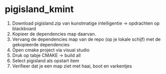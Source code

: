# pigisland_kmint
1. Download pigisland.zip van kunstmatige intelligentie -> opdrachten op blackboard
2. Kopieer de dependencies map daarvan.
3. Vervang de dependencies map van de repo (op je lokale schijf) met de gekopieerde dependencies
4. Open cmake project via visual studio
5. Druk op tabje CMAKE -> build all
6. Select pigisland als opstart item
7. Verifieer dat je een map ziet met haai, boot en varkentjes